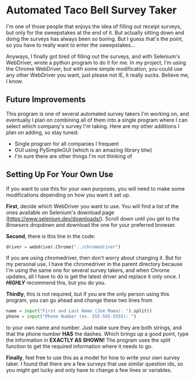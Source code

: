 # Automated Taco Bell Survey Taker

I'm one of those people that enjoys the idea of filling out receipt surveys, but only for the sweepstakes at the end of it. But actually sitting down and 
doing the surveys has always been so boring. But I guess that's the point, so you have to really want to enter the sweepstakes...

Anyways, I finally got tired of filling out the surveys, and with Selenium's WebDriver, wrote a python program to do it for me. In my project, I'm using 
the Chrome WebDriver, but with some simple modification, you could use any other WebDriver you want, just please not IE, it really sucks. Believe me, I know.

## Future Improvements
This program is one of several automated survey takers I'm working on, and eventually I plan on combining all of them into a single program where I 
can select which company's survey I'm taking. Here are my other additions I plan on adding, so stay tuned:
* Single program for all companies I frequent
* GUI using PySimpleGUI (which is an amazing library btw)
* I'm sure there are other things I'm not thinking of

## Setting Up For Your Own Use
If you want to use this for your own purposes, you will need to make some modifications depending on how you want it set up.

**First**, decide which WebDriver you want to use. You will find a list of the ones available on Selenium's download page (https://www.selenium.dev/downloads/). 
Scroll down until you get to the *Browsers* dropdown and download the one for your preferred browser.

**Second**, there is this line in the code:
``` python
driver = webdriver.Chrome("../chromedriver")
```
If you are using chromedriver, then don't worry about changing it. But for my personal use, I have the chromedriver in the parent directory because I'm using the 
same one for several survey takers, and when Chrome updates, all I have to do is get the latest driver and replace it only once. I ***HIGHLY*** recommend this, 
but you do you.

**Thirdly**, this is not required, but if you are the only person using this program, you can go ahead and change these two lines from
``` python
name = input("First and Last Name (Joe Mama): ").split()
phone = input("Phone Number (ex. 555-555-5555): ")
```
to your own name and number. Just make sure they are both strings, and that the phone number **HAS** the dashes. Which brings up a good point, type the information 
in **EXACTLY AS SHOWN!** The program uses the split function to get the required information where it needs to go.

**Finally**, feel free to use this as a model for how to write your own survey taker. I found that there are a few surveys that use similar question ids, so you 
might get lucky and only have to change a few lines or variables.
